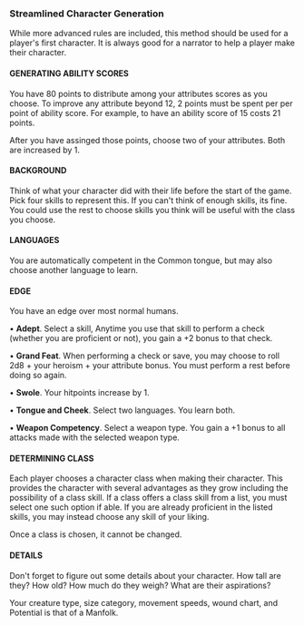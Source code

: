 ### Streamlined Character Generation
While more advanced rules are included, this method should be used for a player's first character. It is always good for a narrator to help a player make their character. 

#### GENERATING ABILITY SCORES
You have 80 points to distribute among your attributes scores as you choose. To improve any attribute beyond 12, 2 points must be spent per per point of ability score. For example, to have an ability score of 15 costs 21 points.

After you have assinged those points, choose two of your attributes. Both are increased by 1.

#### BACKGROUND
Think of what your character did with their life before the start of the game. Pick four skills to represent this. If you can't think of enough skills, its fine. You could use the rest to choose skills you think will be useful with the class you choose.

#### LANGUAGES
You are automatically competent in the Common tongue, but may also choose another language to learn.

#### EDGE
You have an edge over most normal humans. 

• **Adept**. Select a skill, Anytime you use that skill to perform a check (whether you are proficient or not), you gain a +2 bonus to that check. 

• **Grand Feat**. When performing a check or save, you may choose to roll 2d8 + your heroism + your attribute bonus. You must perform a rest before doing so again.

• **Swole**. Your hitpoints increase by 1.

• **Tongue and Cheek**. Select two languages. You learn both.

• **Weapon Competency**. Select a weapon type. You gain a +1 bonus to all attacks made with the selected weapon type. 

#### DETERMINING CLASS
Each player chooses a character class when making their character. This provides the character with several advantages as they grow including the possibility of a class skill. If a class offers a class skill from a list, you must select one such option if able. If you are already proficient in the listed skills, you may instead choose any skill of your liking.

Once a class is chosen, it cannot be changed. 

#### DETAILS
Don't forget to figure out some details about your character. How tall are they? How old? How much do they weigh? What are their aspirations?

Your creature type, size category, movement speeds, wound chart, and Potential is that of a Manfolk.
